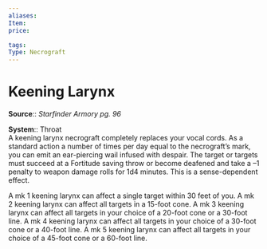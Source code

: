 ```yaml
---
aliases: 
Item:
price: 

tags: 
Type: Necrograft
---
```


# Keening Larynx

**Source**:: _Starfinder Armory pg. 96_  

**System**:: Throat  
A keening larynx necrograft completely replaces your vocal cords. As a standard action a number of times per day equal to the necrograft’s mark, you can emit an ear-piercing wail infused with despair. The target or targets must succeed at a Fortitude saving throw or become deafened and take a –1 penalty to weapon damage rolls for 1d4 minutes. This is a sense-dependent effect.  
  
A mk 1 keening larynx can affect a single target within 30 feet of you. A mk 2 keening larynx can affect all targets in a 15-foot cone. A mk 3 keening larynx can affect all targets in your choice of a 20-foot cone or a 30-foot line. A mk 4 keening larynx can affect all targets in your choice of a 30-foot cone or a 40-foot line. A mk 5 keening larynx can affect all targets in your choice of a 45-foot cone or a 60-foot line.
